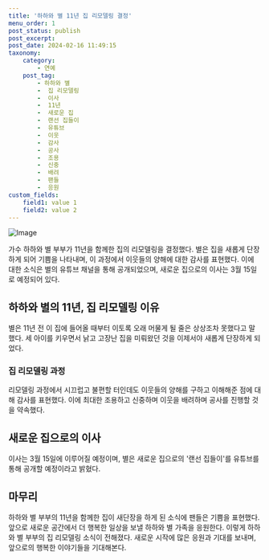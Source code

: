 ```yaml
---
title: '하하와 별 11년 집 리모델링 결정'
menu_order: 1
post_status: publish
post_excerpt: 
post_date: 2024-02-16 11:49:15
taxonomy:
    category:
        - 연예
    post_tag:
        - 하하와 별
        -  집 리모델링
        -  이사
        -  11년
        -  새로운 집
        -  랜선 집들이
        -  유튜브
        -  이웃
        -  감사
        -  공사
        -  조용
        -  신중
        -  배려
        -  팬들
        -  응원
custom_fields:
    field1: value 1
    field2: value 2
---
```


![Image](https://ssl.pstatic.net/mimgnews/image/109/2024/02/15/0005018316_001_20240215201404773.jpg?type=w540)

가수 하하와 별 부부가 11년을 함께한 집의 리모델링을 결정했다. 별은 집을 새롭게 단장하게 되어 기쁨을 나타내며, 이 과정에서 이웃들의 양해에 대한 감사를 표현했다. 이에 대한 소식은 별의 유튜브 채널을 통해 공개되었으며, 새로운 집으로의 이사는 3월 15일로 예정되어 있다.
## 하하와 별의 11년, 집 리모델링 이유
별은 11년 전 이 집에 들어올 때부터 이토록 오래 머물게 될 줄은 상상조차 못했다고 말했다. 세 아이를 키우면서 낡고 고장난 집을 미뤄왔던 것을 이제서야 새롭게 단장하게 되었다.
### 집 리모델링 과정
리모델링 과정에서 시끄럽고 불편할 터인데도 이웃들의 양해를 구하고 이해해준 점에 대해 감사를 표현했다. 이에 최대한 조용하고 신중하며 이웃을 배려하며 공사를 진행할 것을 약속했다.
## 새로운 집으로의 이사
이사는 3월 15일에 이루어질 예정이며, 별은 새로운 집으로의 '랜선 집들이'를 유튜브를 통해 공개할 예정이라고 밝혔다.
## 마무리
하하와 별 부부의 11년을 함께한 집이 새단장을 하게 된 소식에 팬들은 기쁨을 표현했다. 앞으로 새로운 공간에서 더 행복한 일상을 보낼 하하와 별 가족을 응원한다.
이렇게 하하와 별 부부의 집 리모델링 소식이 전해졌다. 새로운 시작에 많은 응원과 기대를 보내며, 앞으로의 행복한 이야기들을 기대해본다.
